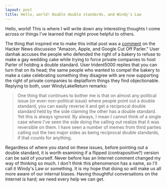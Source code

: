 ```yaml
---
layout: post
title: Hello, world! Double double standards, and Windy's Law
---
```


Hello, world! This is where I will write down any interesting thoughts I come across or things I've learned that might prove helpful to others.

The thing that inspired me to make this initial post was a [comment](https://news.ycombinator.com/item?id=25708050) on the Hacker News discussion "Amazon, Apple, and Google Cut Off Parler." User danhak accuses the people who defended the right of a bakery to refuse to make a gay wedding cake while trying to force private companies to host Parler of holding a double standard. User trident5000 replies that you can turn that on its head; the same people who wanted to compel the bakery to make a cake celebrating something they disagree with are now supporting the right of private companies to deplatform things they find objectionable. Replying to both, user WindyLakeReturn remarks:

> One thing that continues to bother me is that on almost any political issue (or even non-political issue) where people point out a double standard, you can easily reverse it and get a reciprocal double standard held by the side claiming the other has a double standard. Yet this is always ignored. By always, I mean I cannot think of a single case where I've seen the side doing the calling out realize that it was reversible on them. I have seen a number of memes from third parties calling out the two major sides as being reciprocal double standards, if that counts for anything.

Regardless of where you stand on these issues, before pointing out a double standard, it is worth examining if a flipped (contrapositive?) version can be said of yourself. Never before has an Internet comment changed my way of thinking so much. I don't think this phenomenon has a name, so I'll call it Windy's Law or something. It is my hope that doing so will make us all more aware of our internal biases. Having thoughtful conversations on the Internet is hard; we need every help we can get.

